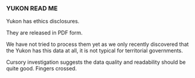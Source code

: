 ### YUKON READ ME

Yukon has ethics disclosures.

They are released in PDF form.

We have not tried to process them yet as we only recently discovered that the Yukon has this data at all,
it is not typical for territorial governments.

Cursory investigation suggests the data quality and readability should be quite good. Fingers crossed.

